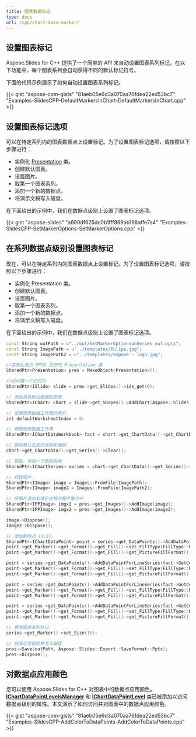 ```yaml
---
title: 图表数据标记
type: docs
url: /cpp/chart-data-marker/
---
```


## **设置图表标记**
Aspose.Slides for C++ 提供了一个简单的 API 来自动设置图表系列标记。在以下功能中，每个图表系列会自动获得不同的默认标记符号。

下面的代码示例展示了如何自动设置图表系列标记。

{{< gist "aspose-com-gists" "81aeb05e6d3a070aa76fdea22ed53bc7" "Examples-SlidesCPP-DefaultMarkersInChart-DefaultMarkersInChart.cpp" >}}


## **设置图表标记选项**
可以在特定系列内的图表数据点上设置标记。为了设置图表标记选项，请按照以下步骤进行：

- 实例化 [Presentation](https://reference.aspose.com/slides/net/aspose.slides/presentation) 类。
- 创建默认图表。
- 设置图片。
- 取第一个图表系列。
- 添加一个新的数据点。
- 将演示文稿写入磁盘。

在下面给出的示例中，我们在数据点级别上设置了图表标记选项。

{{< gist "aspose-slides" "a690df625dc0b1fff869ab198affe7a4" "Examples-SlidesCPP-SetMarkerOptions-SetMarkerOptions.cpp" >}}


## **在系列数据点级别设置图表标记**
现在，可以在特定系列内的图表数据点上设置标记。为了设置图表标记选项，请按照以下步骤进行：

- 实例化 Presentation 类。
- 创建默认图表。
- 设置图片。
- 取第一个图表系列。
- 添加一个新的数据点。
- 将演示文稿写入磁盘。

在下面给出的示例中，我们在数据点级别上设置了图表标记选项。

```cpp
const String outPath = u"../out/SetMarkerOptionsonSeries_out.pptx";
const String ImagePath = u"../templates/Tulips.jpg";
const String ImagePath2 = u"../templates/aspose - logo.jpg";

//实例化表示 PPTX 文件的 Presentation 类
SharedPtr<Presentation> pres = MakeObject<Presentation>();

//访问第一个幻灯片
SharedPtr<ISlide> slide = pres->get_Slides()->idx_get(0);

// 添加具有默认数据的图表
SharedPtr<IChart> chart = slide->get_Shapes()->AddChart(Aspose::Slides::Charts::ChartType::LineWithMarkers, 0, 0, 500, 500);

// 设置图表数据工作表的索引
int defaultWorksheetIndex = 0;

// 获取图表数据工作表
SharedPtr<IChartDataWorkbook> fact = chart->get_ChartData()->get_ChartDataWorkbook();

// 删除默认生成的系列和类别
chart->get_ChartData()->get_Series()->Clear();

// 现在，添加一个新的系列
SharedPtr<IChartSeries> series = chart->get_ChartData()->get_Series()->Add(fact->GetCell(defaultWorksheetIndex, 1, 1, ObjectExt::Box<System::String>(u"系列 1")), chart->get_Type());

// 获取图片
SharedPtr<IImage> image = Images::FromFile(ImagePath);
SharedPtr<IImage> image2 = Images::FromFile(ImagePath2);

// 将图片添加到演示文稿的图片集合中
SharedPtr<IPPImage> imgx1 = pres->get_Images()->AddImage(image);
SharedPtr<IPPImage> imgx2 = pres->get_Images()->AddImage(image2);

image->Dispose();
image2->Dispose();

// 添加新的点 (1:3)。
SharedPtr<IChartDataPoint> point = series->get_DataPoints()->AddDataPointForLineSeries(fact->GetCell(defaultWorksheetIndex, 1, 1, ObjectExt::Box<double>(4.5)));
point->get_Marker()->get_Format()->get_Fill()->set_FillType(FillType::Picture);
point->get_Marker()->get_Format()->get_Fill()->get_PictureFillFormat()->get_Picture()->set_Image(imgx1);

point = series->get_DataPoints()->AddDataPointForLineSeries(fact->GetCell(defaultWorksheetIndex, 2, 1, ObjectExt::Box<double>(2.5)));
point->get_Marker()->get_Format()->get_Fill()->set_FillType(FillType::Picture);
point->get_Marker()->get_Format()->get_Fill()->get_PictureFillFormat()->get_Picture()->set_Image(imgx2);

point = series->get_DataPoints()->AddDataPointForLineSeries(fact->GetCell(defaultWorksheetIndex, 3, 1, ObjectExt::Box<double>(3.5)));
point->get_Marker()->get_Format()->get_Fill()->set_FillType(FillType::Picture);
point->get_Marker()->get_Format()->get_Fill()->get_PictureFillFormat()->get_Picture()->set_Image(imgx1);

point = series->get_DataPoints()->AddDataPointForLineSeries(fact->GetCell(defaultWorksheetIndex, 4, 1, ObjectExt::Box<double>(4.5)));
point->get_Marker()->get_Format()->get_Fill()->set_FillType(FillType::Picture);
point->get_Marker()->get_Format()->get_Fill()->get_PictureFillFormat()->get_Picture()->set_Image(imgx2);

// 更改图表系列标记
series->get_Marker()->set_Size(15);

// 将演示文稿文件写入磁盘
pres->Save(outPath, Aspose::Slides::Export::SaveFormat::Pptx);
pres->Dispose();
```

## **对数据点应用颜色**
您可以使用 Aspose.Slides for C++ 对图表中的数据点应用颜色。[**IChartDataPointLevelsManager**](https://reference.aspose.com/slides/cpp/class/aspose.slides.charts.i_chart_data_point_levels_manager) 和 **[IChartDataPointLevel](https://reference.aspose.com/slides/cpp/class/aspose.slides.charts.i_chart_data_point_level)** 类已被添加以访问数据点级别的属性。本文演示了如何访问并对图表中的数据点应用颜色。

{{< gist "aspose-com-gists" "81aeb05e6d3a070aa76fdea22ed53bc7" "Examples-SlidesCPP-AddColorToDataPoints-AddColorToDataPoints.cpp" >}}